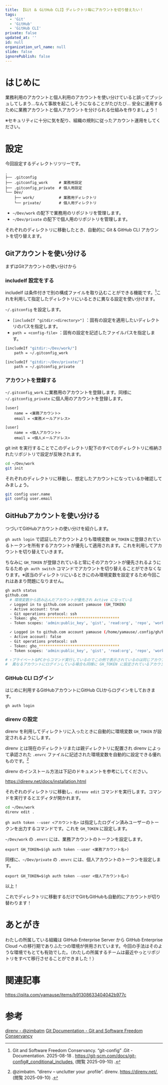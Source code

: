 ```yaml
---
title: 【Git ＆ GitHub CLI】ディレクトリ毎にアカウントを切り替えたい！
tags:
  - 'Git'
  - 'GitHub'
  - 'GitHub CLI'
private: false
updated_at: ''
id: null
organization_url_name: null
slide: false
ignorePublish: false
---
```


# はじめに

業務利用のアカウントと個人利用のアカウントを使い分けていると誤ってプッシュしてしまう...なんて事故を起こしそうになることがたびたび...
安全に運用するために業務アカウントと個人アカウントを分けられる仕組みを作りましょう！

※セキュリティに十分に気を配り、組織の規則に従ったアカウント運用をしてください。

# 設定

今回設定するディレクトリツリーです。

```
.
├── .gitconfig
├── .gitconfig_work     # 業務用設定
├── .gitconfig_private  # 個人用設定
└── Dev/
    ├── work/           # 業務用ディレクトリ
    └── private/        # 個人用ディレクトリ
```

- `~/Dev/work` の配下で業務用のリポジトリを管理します。
- `~/Dev/private` の配下で個人用のリポジトリを管理します。

それぞれのディレクトリに移動したとき、自動的に Git & GitHub CLI アカウントを切り替えます。

## Gitアカウントを使い分ける

まずはGitアカウントの使い分けから

### includeIf 設定をする

includeIf は条件付きで別の構成ファイルを取り込むことができる機能です。[^1]これを利用して指定したディレクトリにいるときに異なる設定を使い分けます。

`~/.gitconfig` を設定します。

- `[includeIf "gitdir:<directory>"]` ：固有の設定を適用したいディレクトリのパスを指定します。
- `path = <config-file>` ：固有の設定を記述したファイルパスを指定します。

```sh
[includeIf "gitdir:~/Dev/work/"]
    path = ~/.gitconfig_work

[includeIf "gitdir:~/Dev/private/"]
    path = ~/.gitconfig_private
```

### アカウントを登録する

`~/.gitconfig_work` に業務用のアカウントを登録します。同様に `~/.gitconfig_private` に個人用のアカウントを登録します。

```ini:~/.gitconfig_work
[user]
    name = <業務アカウント>
    email = <業務メールアドレス>
```

```ini:~/.gitconfig_private
[user]
    name = <個人アカウント>
    email = <個人メールアドレス>
```

git init を実行することでこのディレクトリ配下のすべてのディレクトリに格納されたリポジトリで設定が反映されます。

```sh
cd ~/Dev/work
git init
```

それぞれのディレクトリに移動し、想定したアカウントになっているか確認してみましょう。

```sh
git config user.name
git config user.email
```

## GitHubアカウントを使い分ける

つづいてGitHubアカウントの使い分けを紹介します。

`gh auth login` で認証したアカウントよりも環境変数 `GH_TOKEN` に登録されているトークンを所有するアカウントが優先して適用されます。これを利用してアカウントを切り替えていきます。

ちなみに `GH_TOKEN` が登録されていると常にそのアカウントが優先されるようになるため `gh auth switch` コマンドでアカウントを切り替えることができなくなります。※該当のディレクトリにいるときにのみ環境変数を設定するため今回これはあまり問題になりません。

```sh
gh auth status
github.com
  # 環境変数から読み込んだアカウントが優先され Active になっている
  ✓ Logged in to github.com account yamause (GH_TOKEN)
  - Active account: true
  - Git operations protocol: ssh
  - Token: gho_************************************
  - Token scopes: 'admin:public_key', 'gist', 'read:org', 'repo', 'workflow'

  ✓ Logged in to github.com account yamause (/home/yamause/.config/gh/hosts.yml)
  - Active account: false
  - Git operations protocol: ssh
  - Token: gho_************************************
  - Token scopes: 'admin:public_key', 'gist', 'read:org', 'repo', 'workflow'

# ↑プライベートなPCからコマンド実行しているのでこの例で表示されているのは同じアカウントですが
#  異なるアカウントにログインしている場合も同様に GH_TOKEN に設定されているアカウントが優先されます。
```

### GitHub CLI ログイン

はじめに利用するGitHubアカウントにGitHub CLIからログインをしておきます。

```sh
gh auth login
```

### direnv の設定

direnv を利用してディレクトリに入ったときに自動的に環境変数 `GH_TOKEN` が設定されるようにします。

direnv とは現在のディレクトリまたは親ディレクトリに配置され direnv によって承認された `.envrc` ファイルに記述された環境変数を自動的に設定できる優れものです。[^2]

direnv のインストール方法は下記のドキュメントを参考にしてください。

https://direnv.net/docs/installation.html


それぞれのディレクトリに移動し、`direnv edit` コマンドを実行します。コマンドを実行するとエディタが開かれます。

```sh
cd ~/Dev/work
direnv edit .
```

`gh auth token --user <アカウント名>` は指定したログイン済みユーザーのトークンを出力するコマンドです。これを `GH_TOKEN` に設定します。

`~/Dev/work` の `.envrc` には、業務アカウントのトークンを設定します。

```sh:~/Dev/work/.envrc
export GH_TOKEN=$(gh auth token --user <業務アカウント名>)
```

同様に、`~/Dev/private` の `.envrc` には、個人アカウントのトークンを設定します。

```sh:~/Dev/private/.envrc
export GH_TOKEN=$(gh auth token --user <個人アカウント名>)
```



以上！

これでディレクトリに移動するだけでGitもGitHubも自動的にアカウントが切り替わります！

# あとがき

わたしの所属している組織は GitHub Enterprise Server から GitHub Enterprise Cloud への移行期でありふたつの環境が併用されています。今回の手法はそのような環境でもとても有効でした。（わたしの所属するチームは最近やっとリポジトリをすべて移行させることができました！）


# 関連記事

https://qiita.com/yamause/items/b91308633404042b977c

# 参考

[direnv - @zimbatm](https://direnv.net/)
[Git Documentation - Git and Software Freedom Conservancy](https://git-scm.com/doc)

[^1]: Git and Software Freedom Conservancy. “git-config” .Git - Documentation. 2025-08-18 . https://git-scm.com/docs/git-config#_conditional_includes, (閲覧 2025-09-10) .
[^2]: @zimbatm. “direnv – unclutter your .profile”. direnv. https://direnv.net/, (閲覧 2025-09-10) .